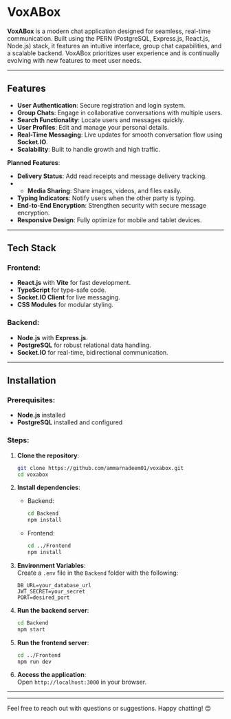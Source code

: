 # VoxABox

**VoxABox** is a modern chat application designed for seamless, real-time communication. Built using the PERN (PostgreSQL, Express.js, React.js, Node.js) stack, it features an intuitive interface, group chat capabilities, and a scalable backend. VoxABox prioritizes user experience and is continually evolving with new features to meet user needs.

---

## Features

- **User Authentication**: Secure registration and login system.  
- **Group Chats**: Engage in collaborative conversations with multiple users.  
- **Search Functionality**: Locate users and messages quickly.  
- **User Profiles**: Edit and manage your personal details.  
- **Real-Time Messaging**: Live updates for smooth conversation flow using **Socket.IO**.  
- **Scalability**: Built to handle growth and high traffic.  

**Planned Features**:  
- **Delivery Status**: Add read receipts and message delivery tracking.
- - **Media Sharing**: Share images, videos, and files easily.    
- **Typing Indicators**: Notify users when the other party is typing.  
- **End-to-End Encryption**: Strengthen security with secure message encryption.  
- **Responsive Design**: Fully optimize for mobile and tablet devices.  

---

## Tech Stack

### Frontend:  
- **React.js** with **Vite** for fast development.  
- **TypeScript** for type-safe code.  
- **Socket.IO Client** for live messaging.  
- **CSS Modules** for modular styling.  

### Backend:  
- **Node.js** with **Express.js**.  
- **PostgreSQL** for robust relational data handling.  
- **Socket.IO** for real-time, bidirectional communication.  

---

## Installation

### Prerequisites:  
- **Node.js** installed  
- **PostgreSQL** installed and configured  

### Steps:

1. **Clone the repository**:  
   ```bash
   git clone https://github.com/ammarnadeem01/voxabox.git  
   cd voxabox  
   ```  

2. **Install dependencies**:  
   - Backend:  
     ```bash
     cd Backend  
     npm install  
     ```  
   - Frontend:  
     ```bash
     cd ../Frontend  
     npm install  
     ```  

3. **Environment Variables**:  
   Create a `.env` file in the `Backend` folder with the following:  
   ```env
   DB_URL=your_database_url  
   JWT_SECRET=your_secret  
   PORT=desired_port  
   ```  

4. **Run the backend server**:  
   ```bash
   cd Backend  
   npm start  
   ```  

5. **Run the frontend server**:  
   ```bash
   cd ../Frontend  
   npm run dev  
   ```  

6. **Access the application**:  
   Open `http://localhost:3000` in your browser.  

---

---

Feel free to reach out with questions or suggestions. Happy chatting! 😊

